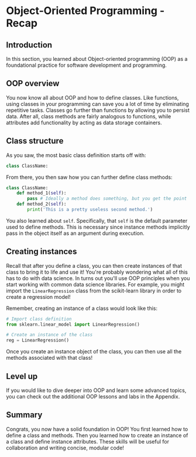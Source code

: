 
# Object-Oriented Programming - Recap

## Introduction

In this section, you learned about Object-oriented programming (OOP) as a foundational practice for software development and programming.


## OOP overview

You now know all about OOP and how to define classes. Like functions, using classes in your programming can save you a lot of time by eliminating repetitive tasks. Classes go further than functions by allowing you to persist data. After all, class methods are fairly analogous to functions, while attributes add functionality by acting as data storage containers.

## Class structure

As you saw, the most basic class definition starts off with:  

```python
class ClassName:
```

From there, you then saw how you can further define class methods:  

```python
class ClassName:
    def method_1(self):
        pass # Ideally a method does something, but you get the point
    def method_2(self):
        print('This is a pretty useless second method.')
```

You also learned about `self`. Specifically, that `self` is the default parameter used to define methods. This is necessary since instance methods implicitly pass in the object itself as an argument during execution.

## Creating instances

Recall that after you define a class, you can then create instances of that class to bring it to life and use it! You're probably wondering what all of this has to do with data science. In turns out you'll use OOP principles when you start working with common data science libraries. For example, you might import the `LinearRegression` class from the scikit-learn library in order to create a regression model!

Remember, creating an instance of a class would look like this:

```python
# Import class definition
from sklearn.linear_model import LinearRegression() 

# Create an instance of the class
reg = LinearRegression() 
```

Once you create an instance object of the class, you can then use all the methods associated with that class!

## Level up

If you would like to dive deeper into OOP and learn some advanced topics, you can check out the additional OOP lessons and labs in the Appendix.

## Summary

Congrats, you now have a solid foundation in OOP! You first learned how to define a class and methods. Then you learned how to create an instance of a class and define instance attributes. These skills will be useful for collaboration and writing concise, modular code! 
